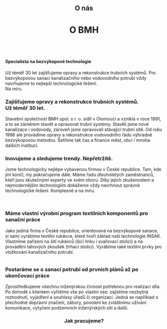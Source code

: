 <header class="page-header page-header--centered">
    <h2 class="page-header__subtitle">O nás</h2>
    <h1 class="page-header__title">O BMH</h1>
</header>

<section class="section section--wide section--centered">
<div class="info-box info-box--image-left info-box--blue info-box--image-small">
    <img class="info-box__img" src="/img/frontpage/2.png" alt=""/>
    <main class="info-box__content">
        <h4 class="info-box__content__header">Specialista na bezvýkopové technologie</h4>
        <p class="info-box__content__text">Už téměř 30 let zajišťujeme opravy a rekonstrukce trubních systémů. Pro bezvýkopovou sanaci kanalizačního nebo vodovodního potrubí vždy navrhujeme to nejlepší technologické řešení.<br/>Na míru.</p>
    </main>
</div>
</section>

<section class="page-paragraph">
    <main class="page-paragraph__content">
        <h3 class="page-paragraph__header">Zajišťujeme opravy a rekonstrukce trubních systémů.<br/>Už téměř 30 let.</h3>
        <p class="page-paragraph__text">
        Stavební společnost BMH spol. s r. o. sídlí v Olomouci a vznikla v roce 1991, a to se záměrem stavět a opravovat trubní systémy. Stavěli jsme nové kanalizace i vodovody, zároveň jsme opravovali stávající trubní sítě. Od roku 1996 ale provádíme opravy a rekonstrukce vodovodního řádu výhradně bezvýkopovou metodou. Šetříme tak čas a finance měst, obcí i mnoha dalších institucí.
        </p>
    </main>
</section>

<section class="page-paragraph">
    <main class="page-paragraph__content">
        <h3 class="page-paragraph__header">Inovujeme a sledujeme trendy. Nepřetržitě.</h3>
        <p class="page-paragraph__text">
        Jsme technologicky nejlépe vybavenou firmou v České republice. Tam, kde jiní končí, my pokračujeme dále. Máme řadu dlouholetých zaměstnanců, kteří jsou skutečnými experty ve svém oboru. Díky jejich zkušenostem a nejmodernějším technologiím dokážeme vždy navrhnout správné technologické řešení. Komplexně a na míru.
        </p>
    </main>
</section>

<section class="image-preview image-preview--double">
    <main class="image-preview__content">
        <img class="image-preview__img" src="/img/o-nas/1.png" alt=""/>
        <img class="image-preview__img" src="/img/o-nas/2.png" alt=""/>
    </main>
</section>

<section class="page-paragraph">
    <main class="page-paragraph__content">
        <h3 class="page-paragraph__header">Máme vlastní výrobní program textilních komponentů pro sanační práce</h3>
        <p class="page-paragraph__text">
        Jako jediná firma v České republice, orientovaná na bezvýkopové sanace, si sami vyrábíme textilní rukávce, které tvoří základ naší technologie INSAK. Vlastníme zařízení na šití rukávců (šicí linku i svařovací stolici) a na provádění tahových zkoušek (trhací stolici). Vyrábíme také textilní prvky pro vložkování kanalizačního potrubí.
        </p>
    </main>
</section>

<section class="image-preview image-preview--single">
    <main class="image-preview__content">
        <img class="image-preview__img" src="/img/o-nas/3.png" alt=""/>
    </main>
</section>

<section class="page-paragraph">
    <main class="page-paragraph__content">
        <h3 class="page-paragraph__header">Postaráme se o sanaci potrubí od prvních plánů až po ukončovací práce</h3>
        <p class="page-paragraph__text">
        Zprostředkujeme všechnu inženýrskou činnost potřebnou pro realizaci díla. Po dohodě s klientem vyřídíme vše po vlastní ose: zajistíme nezbytná rozhodnutí, vyjádření a souhlasy úřadů či organizací. Jedná se například o přechodné dopravní značení, zábory, povolení ke zvláštnímu užívání komunikace, vytyčení podzemních inženýrských sítí a další.</p>
    </main>
</section>

<section class="section section--wide section--gray section--centered proc-zvolit-bezvykopovou-metodu">
    <header class="section__header header--small">
        <h3 class="section__title title--small">Jak pracujeme?</h3>
    </header>
    <main class="section__content why-boxes why-boxes--six">
        <WhyBox title="Pečlivě prozkoumáme lokaci a objektivně popíšeme situaci." text="" imageUrl="/img/why-precise.svg"/>
        <WhyBox title="Navrhneme individuální řešení s ohledem na specifika zakázky." text="" imageUrl="/img/why-individual.svg"/>
        <WhyBox title="Stanovíme reálný termín, v němž zakázku dokončíme." text="" imageUrl="/img/why-real.svg"/>
        <WhyBox title="Dílo dodáme v odpovídající kvalitě i v dohodnutém termínu." text="" imageUrl="/img/why-quality.svg"/>
        <WhyBox title="Naši klienti vědí, že je na nás 100% spolehnutí." text="" imageUrl="/img/why-besure.svg"/>
        <WhyBox title="Působíme po celé České republice a máme 
tržní ceny." text="" imageUrl="/img/why-wholecountry.svg"/>
    </main>
</section>

<ReferencesSection/>

<!-- <BlogPreviewSection/> -->

<Contact />
